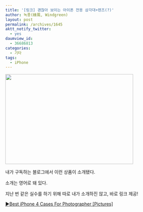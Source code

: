 ```yaml
---
title: '[링크] 괜찮아 보이는 아이폰 전용 삼각대+렌즈(?)'
author: 녹풍(綠風, Windgreen)
layout: post
permalink: /archives/1645
aktt_notify_twitter:
  - yes
daumview_id:
  - 36686813
categories:
  - 기타
tags:
  - iPhone
---
```

<img class="aligncenter" src="http://4.bp.blogspot.com/-Cq2wGLCTQSQ/Tj_r-OvSaOI/AAAAAAAABi4/8p9tu9rI55I/s400/iPhone4Prices.png" alt="" width="400" height="281" />

내가 구독하는 블로그에서 이런 상품이 소개됐다.

소개는 영어로 돼 있다.

지난 번 같은 실수를 하기 위해 따로 내가 소개하진 않고, 바로 링크 제공!

[▶Best iPhone 4 Cases For Photographer [Pictures]][1]

 [1]: http://www.ultrasn0w.ca/2011/08/best-iphone-4-cases-for-photographer.html
